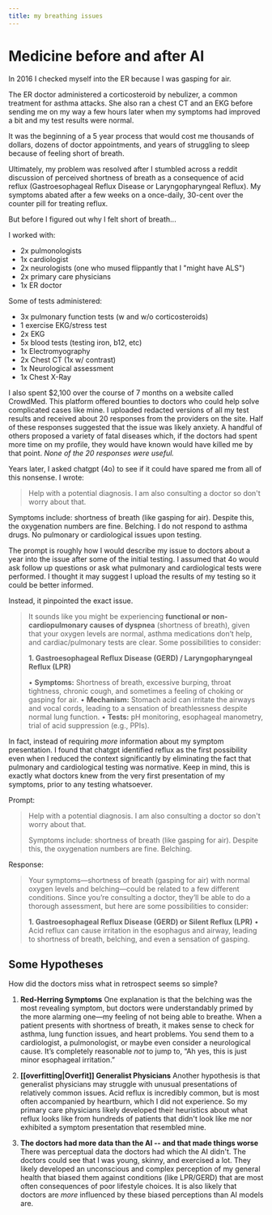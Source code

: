 ```yaml
---
title: my breathing issues
---
```

# Medicine before and after AI

In 2016 I checked myself into the ER because I was gasping for air. 

The ER doctor administered a corticosteroid by nebulizer, a common treatment for asthma attacks. She also ran a chest CT and an EKG before sending me on my way a few hours later when my symptoms had improved a bit and my test results were normal. 

It was the beginning of a 5 year process that would cost me thousands of dollars, dozens of doctor appointments, and years of struggling to sleep because of feeling short of breath. 

Ultimately, my problem was resolved after I stumbled across a reddit discussion of perceived shortness of breath as a consequence of acid reflux (Gastroesophageal Reflux Disease or Laryngopharyngeal Reflux). My symptoms abated after a few weeks on a once-daily, 30-cent over the counter pill for treating reflux. 

But before I figured out why I felt short of breath...

I worked with:
- 2x pulmonologists
- 1x cardiologist
- 2x neurologists (one who mused flippantly that I "might have ALS")
- 2x primary care physicians
- 1x ER doctor

Some of tests administered:
- 3x pulmonary function tests (w and w/o corticosteroids)
- 1 exercise EKG/stress test
- 2x EKG
- 5x blood tests (testing iron, b12, etc)
- 1x Electromyography
- 2x Chest CT (1x w/ contrast)
- 1x Neurological assessment
- 1x Chest X-Ray

I also spent $2,100 over the course of 7 months on a website called CrowdMed. This platform offered bounties to doctors who could help solve complicated cases like mine. I uploaded redacted versions of all my test results and received about 20 responses from the providers on the site. Half of these responses suggested that the issue was likely anxiety. A handful of others proposed a variety of fatal diseases which, if the doctors had spent more time on my profile, they would have known would have killed me by that point. *None of the 20 responses were useful.*

Years later, I asked chatgpt (4o) to see if it could have spared me from all of this nonsense. I wrote:

> Help with a potential diagnosis. I am also consulting a doctor so don't worry about that.
> 
   Symptoms include: shortness of breath (like gasping for air). Despite this, the oxygenation numbers are fine. Belching. I do not respond to asthma drugs. No pulmonary or cardiological issues upon testing.

The prompt is roughly how I would describe my issue to doctors about a year into the issue after some of the initial testing. I assumed that 4o would ask follow up questions or ask what pulmonary and cardiological tests were performed. I thought it may suggest I upload the results of my testing so it could be better informed.

Instead, it pinpointed the exact issue.

> It sounds like you might be experiencing **functional or non-cardiopulmonary causes of dyspnea** (shortness of breath), given that your oxygen levels are normal, asthma medications don’t help, and cardiac/pulmonary tests are clear. Some possibilities to consider:
> 
> **1. Gastroesophageal Reflux Disease (GERD) / Laryngopharyngeal Reflux (LPR)**
>
> 	• **Symptoms:** Shortness of breath, excessive burping, throat tightness, chronic cough, and sometimes a feeling of choking or gasping for air.
> 	• **Mechanism:** Stomach acid can irritate the airways and vocal cords, leading to a sensation of breathlessness despite normal lung function.
> 	• **Tests:** pH monitoring, esophageal manometry, trial of acid suppression (e.g., PPIs).

In fact, instead of requiring *more* information about my symptom presentation. I found that chatgpt identified reflux as the first possibility even when I reduced the context significantly by eliminating the fact that pulmonary and cardiological testing was normative. Keep in mind, this is exactly what doctors knew from the very first presentation of my symptoms, prior to any testing whatsoever.

Prompt:

> Help with a potential diagnosis. I am also consulting a doctor so don't worry about that.
> 
> Symptoms include: shortness of breath (like gasping for air). Despite this, the oxygenation numbers are fine. Belching.

Response:

> Your symptoms—shortness of breath (gasping for air) with normal oxygen levels and belching—could be related to a few different conditions. Since you’re consulting a doctor, they’ll be able to do a thorough assessment, but here are some possibilities to consider:
> 
> **1. Gastroesophageal Reflux Disease (GERD) or Silent Reflux (LPR)**
> 	• Acid reflux can cause irritation in the esophagus and airway, leading to shortness of breath, belching, and even a sensation of gasping.

## Some Hypotheses 

How did the doctors miss what in retrospect seems so simple? 

1. **Red-Herring Symptoms**
	One explanation is that the belching was the most revealing symptom, but doctors were understandably primed by the more alarming one—my feeling of not being able to breathe. When a patient presents with shortness of breath, it makes sense to check for asthma, lung function issues, and heart problems. You send them to a cardiologist, a pulmonologist, or maybe even consider a neurological cause. It’s completely reasonable _not_ to jump to, “Ah yes, this is just minor esophageal irritation.”

2. **[[overfitting|Overfit]] Generalist Physicians**
	Another hypothesis is that generalist physicians may struggle with unusual presentations of relatively common issues. Acid reflux is incredibly common, but is most often accompanied by heartburn, which I did not experience. So my primary care physicians likely developed their heuristics about what reflux looks like from hundreds of patients that didn't look like me nor exhibited a symptom presentation that resembled mine. 

3. **The doctors had more data than the AI -- and that made things worse**
	There was perceptual data the doctors had which the AI didn't. The doctors could see that I was young, skinny, and exercised a lot. They likely developed an unconscious and complex perception of my general health that biased them against conditions (like LPR/GERD) that are most often consequences of poor lifestyle choices. It is also likely that doctors are *more* influenced by these biased perceptions than AI models are.





